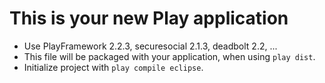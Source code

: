 This is your new Play application
=================================

+ Use PlayFramework 2.2.3, securesocial 2.1.3, deadbolt 2.2, ...
+ This file will be packaged with your application, when using `play dist`.
+ Initialize project with `play compile eclipse`.
